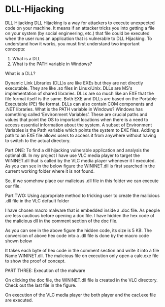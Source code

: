 # DLL-Hijacking
DLL Hijacking
DLL Hijacking is a way for attackers to execute unexpected code on your machine. It means if an attacker tricks you into getting a file on your system (by social engineering, etc.)  that file could be executed when the user runs an application that is vulnerable to DLL Hijacking. To understand how it works, you must first understand two important concepts:
1.	What is a DLL
2.	What is the PATH variable in Windows?

What is a DLL?

Dynamic Link Libraries (DLL)s are like EXEs but they are not directly executable. They are like .so files in Linux/Unix. DLLs are MS's implementation of shared libraries. 
DLLs are so much like an EXE that the file format itself is the same. Both EXE and DLLs are based on the Portable Executable (PE) file format. DLLs can also contain COM components and .NET libraries.
What is the PATH variable in Windows?
Windows has something called ‘Environment Variables’. These are crucial paths and values that point the OS to important locations when there is a need to access essential information about the system. A subset of Environment Variables is the Path variable which points the system to EXE files. Adding a path to an EXE file allows users to access it from anywhere without having to switch to the actual directory.

Part ONE: To find a dll hijacking vulnerable application and analysis the optimal dll.
In my project I have use VLC media player to target the WININET.dll that is called by the VLC media player whenever it I executed. As you can see in the below figure the WININET.dll is first searched in the current working folder where it is not found.

 

So, if we somehow place our malicious .dll file in this folder we can execute our file.

Part TWO: Using appropriate method to tricking user to create the malicious .dll file in the VLC default folder

I have chosen macro malware that is embedded inside a .doc file. As people are less cautious before opening a doc file.
I have hidden the hex code of the malicious dll in the comment section of the doc file.
 
As you can see in the above figure the hidden code, its size is 5 KB.
The conversion of above hex code into a .dll file is done by the macro code shown below
 
It takes each byte of hex code in the comment section and write it into a file Name WININET.dll.
The malicious file on execution only open a calc.exe file to show the proof of concept.

PART THREE: Execution of the malware

On clicking the doc file, the WININET.dll file is created in the VLC directory. Check out the last file in the  figure.
 
On execution of the VLC media player the both player and the cacl.exe file are executed.

 

 


